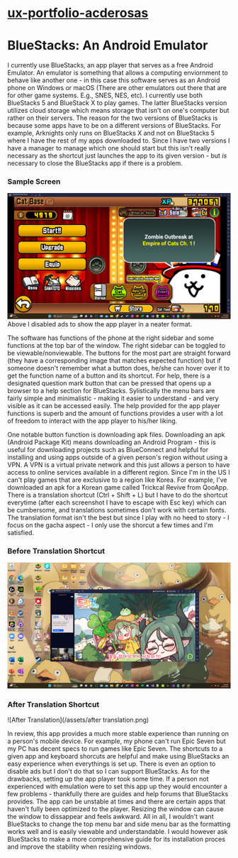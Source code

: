 # [ux-portfolio-acderosas](https://github.com/UsabilityEngineering/ux-portfolio-acderosas/blob/c53c23ac054a7136dc2e42cea822c9b3731a630b/README.md)  

# BlueStacks: An Android Emulator

I currently use BlueStacks, an app player that serves as a free Android Emulator. An emulator is something that allows a computing enviornment to behave like another one - in this case this software serves as an Android phone on Windows or macOS (There are other emulators out there that are for other game systems. E.g., SNES, NES, etc). I currently use both BlueStacks 5 and BlueStack X to play games. The latter BlueStacks version utilizes cloud storage which means storage that isn't on one's computer but rather on their servers. The reason for the two versions of BlueStacks is because some apps have to be on a different versions of BlueStacks. For example, Arknights only runs on BlueStacks X and not on BlueStacks 5 where I have the rest of my apps downloaded to. Since I have two versions I have a manager to manage which one should start but this isn't really necessary as the shortcut just launches the app to its given version - but *is* necessary to close the BlueStacks app if there is a problem. 

### Sample Screen
![Sample Game Screen](https://github.com/UsabilityEngineering/ux-portfolio-acderosas/blob/68dfb1bcbff06549a6529e7968fe1ae891fafd92/assets/Sample%20Game%20Screen.png)
Above I disabled ads to show the app player in a neater format. 

The software has functions of the phone at the right sidebar and some functions at the top bar of the window. The right sidebar can be toggled to be viewable/nonviewable. The buttons for the most part are straight forward (they have a corresponding image that matches expected function) but if someone doesn't remember what a button does, he/she can hover over it to get the function name of a button and its shortcut. For help, there is a designated question mark button that can be pressed that opens up a browser to a help section for BlueStacks. Sylistically the menu bars are fairly simple and minimalistic - making it easier to understand - and very visible as it can be accessed easily. The help provided for the app player functions is superb and the amount of functions provides a user with a lot of freedom to interact with the app player to his/her liking.

One notable button function is downloading apk files. Downloading an apk (Android Package Kit) means downloading an Android Program - this is useful for downloading projects such as BlueConnect and helpful for installing and using apps outside of a given person's region without using a VPN. A VPN is a virtual private network and this just allows a person to have access to online services available in a different region. Since I'm in the US I can't play games that are exclusive to a region like Korea. For example, I've downloaded an apk for a Korean game called Trickcal Revive from QooApp. There is a translation shortcut (Ctrl + Shift + L) but I have to do the shortcut everytime (after each screenshot I have to escape with Esc key) which can be cumbersome, and translations sometimes don't work with certain fonts. The translation format isn't the best but since I play with no heed to story - I focus on the gacha aspect - I only use the shorcut a few times and I'm satisfied.

### Before Translation Shortcut
![Before Translation](https://github.com/UsabilityEngineering/ux-portfolio-acderosas/blob/287f2ea6c72fdd6687dd8ae175692bb5f8021a2d/assets/before%20translation.png)

### After Translation Shortcut
![After Translation](/assets/after translation.png)

In review, this app provides a much more stable experience than running on a person's mobile device. For example, my phone can't run Epic Seven but my PC has decent specs to run games like Epic Seven. The shortcuts to a given app and keyboard shorcuts are helpful and make using BlueStacks an easy experience when everythings is set up. There is even an option to disable ads but I don't do that so I can support BlueStacks. As for the drawbacks, setting up the app player took some time. If a person not experienced with emulation were to set this app up they would encounter a few problems - thankfully there are guides and help forums that BlueStacks provides. The app can be unstable at times and there are certain apps that haven't fully been optimized to the player. Resizing the window can cause the window to dissappear and feels awkward. All in all, I wouldn't want BlueStacks to change the top menu bar and side menu bar as the formatting works well and is easily viewable and understandable. I would however ask BlueStacks to make a more comprehensive guide for its installation proces and improve the stability when resizing windows. 

